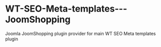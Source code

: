 # WT-SEO-Meta-templates---JoomShopping
Joomla JoomShopping plugin provider for main WT SEO Meta templates plugin
